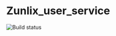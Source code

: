 # Zunlix_user_service
![Build status](https://github.com/daniil49926/Zunlix_user_service/actions/workflows/checkers.yml/badge.svg?branch=main)
